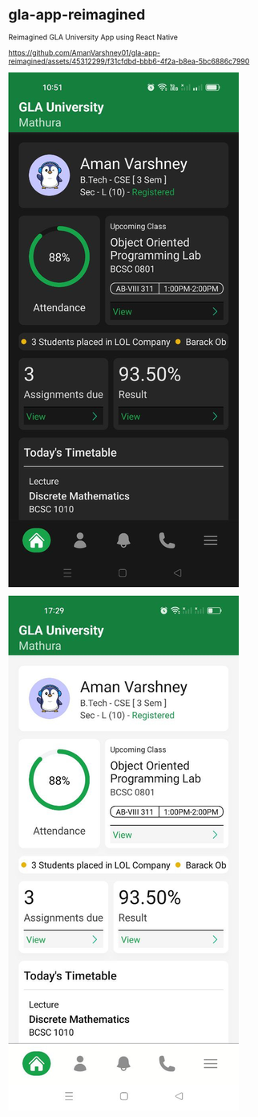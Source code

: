
# gla-app-reimagined

Reimagined GLA University App using React Native

https://github.com/AmanVarshney01/gla-app-reimagined/assets/45312299/f31cfdbd-bbb6-4f2a-b8ea-5bc6886c7990

![gla app reimagined screenshot dark mode](https://raw.githubusercontent.com/AmanVarshney01/gla-app-reimagined/master/assets/images/1.jpg)

![gla app reimagined screenshot light mode](https://raw.githubusercontent.com/AmanVarshney01/gla-app-reimagined/master/assets/images/2.jpg)
